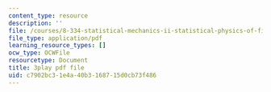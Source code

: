 ```yaml
---
content_type: resource
description: ''
file: /courses/8-334-statistical-mechanics-ii-statistical-physics-of-fields-spring-2014/c7902bc31e4a40b3168715d0cb73f486_xtgygDYTKM0.pdf
file_type: application/pdf
learning_resource_types: []
ocw_type: OCWFile
resourcetype: Document
title: 3play pdf file
uid: c7902bc3-1e4a-40b3-1687-15d0cb73f486
---
```

